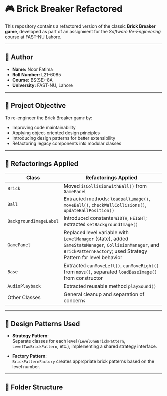 # 🎮 Brick Breaker Refactored

This repository contains a refactored version of the classic **Brick Breaker game**, developed as part of an assignment for the *Software Re-Engineering* course at FAST-NU Lahore.

---

## 👤 Author

- **Name:** Noor Fatima  
- **Roll Number:** L21-6085  
- **Course:** BS(SE)-8A  
- **University:** FAST-NU, Lahore

---

## 📌 Project Objective

To re-engineer the Brick Breaker game by:

- Improving code maintainability
- Applying object-oriented design principles
- Introducing design patterns for better extensibility
- Refactoring legacy components into modular classes

---

## 🔨 Refactorings Applied

| Class                  | Refactorings Applied                                                                 |
|------------------------|--------------------------------------------------------------------------------------|
| `Brick`                | Moved `isCollisionWithBall()` from `GamePanel`                                      |
| `Ball`                 | Extracted methods: `loadBallImage()`, `moveBall()`, `checkWallCollisions()`, `updateBallPosition()` |
| `BackgroundImageLabel`| Introduced constants `WIDTH`, `HEIGHT`; extracted `setBackgroundImage()`             |
| `GamePanel`            | Replaced level variable with `LevelManager` (state), added `GameStateManager`, `CollisionManager`, and `BrickPatternFactory`; used Strategy Pattern for level behavior |
| `Base`                 | Extracted `canMoveLeft()`, `canMoveRight()` from `move()`, separated `loadBaseImage()` from constructor |
| `AudioPlayback`        | Extracted reusable method `playSound()`                                             |
| Other Classes          | General cleanup and separation of concerns                                          |

---

## 🧠 Design Patterns Used

- **Strategy Pattern**:  
  Separate classes for each level (`LevelOneBrickPattern`, `LevelTwoBrickPattern`, etc.), implementing a shared strategy interface.

- **Factory Pattern**:  
  `BrickPatternFactory` creates appropriate brick patterns based on the level number.

---

## 📁 Folder Structure

